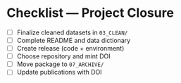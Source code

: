 # Checklist — Project Closure

- [ ] Finalize cleaned datasets in `03_CLEAN/`
- [ ] Complete README and data dictionary
- [ ] Create release (code + environment)
- [ ] Choose repository and mint DOI
- [ ] Move package to `07_ARCHIVE/`
- [ ] Update publications with DOI
